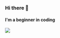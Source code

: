 ### Hi there 👋
#### I'm a beginner in coding


<img align="left" src="https://github-readme-stats.vercel.app/api?username=1NO0B&show_icons=true&hide_border=true&bg_color=000000"/>
